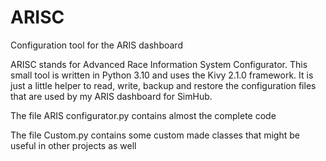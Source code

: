 # ARISC
Configuration tool for the ARIS dashboard

ARISC stands for Advanced Race Information System Configurator.
This small tool is written in Python 3.10 and uses the Kivy 2.1.0 framework.
It is just a little helper to read, write, backup and restore the configuration files that are used by my ARIS dashboard for SimHub.

The file ARIS configurator.py contains almost the complete code

The file Custom.py contains some custom made classes that might be useful in other projects as well
